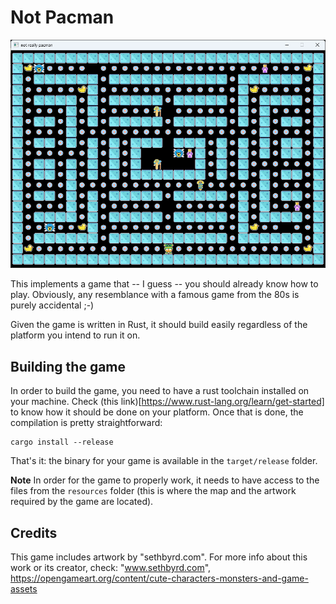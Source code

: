 # Not Pacman

![Screen Shot](ScreenShot.png "ScreenShot")

This implements a game that -- I guess -- you should already know how to play.
Obviously, any resemblance with a famous game from the 80s is purely accidental ;-)

Given the game is written in Rust, it should build easily regardless of the platform you intend to run it on.

## Building the game

In order to build the game, you need to have a rust toolchain installed on your machine. Check (this link)[https://www.rust-lang.org/learn/get-started]
to know how it should be done on your platform. Once that is done, the compilation is pretty straightforward: 

```
cargo install --release
```

That's it: the binary for your game is available in the `target/release` folder. 

**Note**
In order for the game to properly work, it needs to have access to the files from the `resources` folder (this is where the map and the artwork
required by the game are located).

## Credits
This game includes artwork by "sethbyrd.com". For more info about this work or its creator, check: "www.sethbyrd.com", 
https://opengameart.org/content/cute-characters-monsters-and-game-assets 